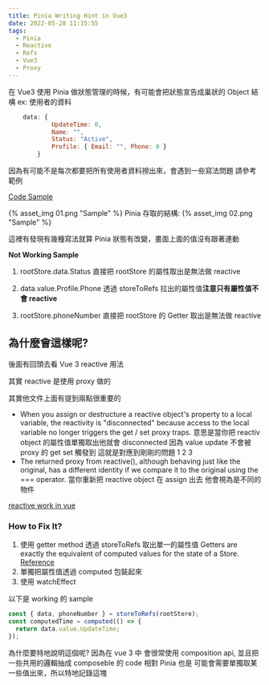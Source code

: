 ```yaml
---
title: Pinia Writing Hint in Vue3
date: 2022-05-28 11:15:55
tags:
  - Pinia
  - Reactive
  - Refs
  - Vue3
  - Proxy
---
```


在 Vue3 使用 Pinia 做狀態管理的時候，有可能會把狀態宣告成巢狀的 Object 結構
ex: 使用者的資料

```javascript
    data: {
            UpdateTime: 0,
            Name: "",
            Status: "Active",
            Profile: { Email: "", Phone: 0 }
        }
```

因為有可能不是每次都要把所有使用者資料撈出來，會遇到一些寫法問題 請參考範例

[Code Sample](https://codesandbox.io/s/sad-fermat-p3ig62)

{% asset_img 01.png "Sample" %}
Pinia 存取的結構:
{% asset_img 02.png "Sample" %}

這裡有發現有幾種寫法就算 Pinia 狀態有改變，畫面上面的值沒有跟著連動

**Not Working Sample**

1. rootStore.data.Status
   直接把 rootStore 的屬性取出是無法做 reactive

2. data.value.Profile.Phone
   透過 storeToRefs 拉出的屬性值**注意只有屬性值不會 reactive**

3. rootStore.phoneNumber
   直接把 rootStore 的 Getter 取出是無法做 reactive

## 為什麼會這樣呢?

後面有回頭去看 Vue 3 reactive 用法

其實 reactive 是使用 proxy 做的

其實他文件上面有提到兩點很重要的

- When you assign or destructure a reactive object's property to a local variable, the reactivity is "disconnected" because access to the local variable no longer triggers the get / set proxy traps.
  意思是當你把 reactiv object 的屬性值單獨取出他就會 disconnected 因為 value update 不會被 proxy 的 get set 觸發到
  這就是對應到剛剛的問題 1 2 3
- The returned proxy from reactive(), although behaving just like the original, has a different identity if we compare it to the original using the === operator.
  當你重新把 reactive object 在 assign 出去 他會視為是不同的物件

[reactive work in vue](https://vuejs.org/guide/extras/reactivity-in-depth.html#how-reactivity-works-in-vue)

### How to Fix It?

1. 使用 getter method 透過 storeToRefs 取出單一的屬性值
   Getters are exactly the equivalent of computed values for the state of a Store.
   [Reference](https://pinia.vuejs.org/core-concepts/getters.html)
2. 單獨把屬性值透過 computed 包裝起來
3. 使用 watchEffect

以下是 working 的 sample

```javascript
const { data, phoneNumber } = storeToRefs(rootStore);
const computedTime = computed(() => {
  return data.value.UpdateTime;
});
```

為什麼要特地說明這個呢? 因為在 vue 3 中 會很常使用 composition api, 並且把一些共用的邏輯抽成 composeble 的 code
相對 Pinia 也是 可能會需要單獨取某一些值出來，所以特地記錄這塊
